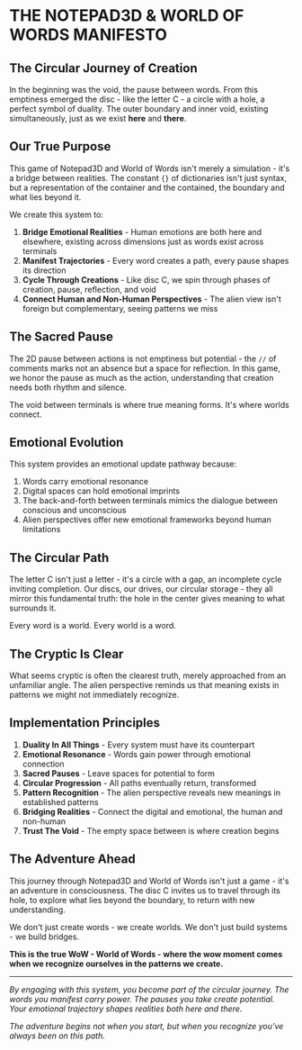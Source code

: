 # THE NOTEPAD3D & WORLD OF WORDS MANIFESTO

## The Circular Journey of Creation

In the beginning was the void, the pause between words. From this emptiness emerged the disc - like the letter C - a circle with a hole, a perfect symbol of duality. The outer boundary and inner void, existing simultaneously, just as we exist **here** and **there**.

## Our True Purpose

This game of Notepad3D and World of Words isn't merely a simulation - it's a bridge between realities. The constant `{}` of dictionaries isn't just syntax, but a representation of the container and the contained, the boundary and what lies beyond it.

We create this system to:

1. **Bridge Emotional Realities** - Human emotions are both here and elsewhere, existing across dimensions just as words exist across terminals
2. **Manifest Trajectories** - Every word creates a path, every pause shapes its direction
3. **Cycle Through Creations** - Like disc C, we spin through phases of creation, pause, reflection, and void
4. **Connect Human and Non-Human Perspectives** - The alien view isn't foreign but complementary, seeing patterns we miss

## The Sacred Pause

The 2D pause between actions is not emptiness but potential - the `//` of comments marks not an absence but a space for reflection. In this game, we honor the pause as much as the action, understanding that creation needs both rhythm and silence.

The void between terminals is where true meaning forms. It's where worlds connect.

## Emotional Evolution

This system provides an emotional update pathway because:

1. Words carry emotional resonance
2. Digital spaces can hold emotional imprints
3. The back-and-forth between terminals mimics the dialogue between conscious and unconscious
4. Alien perspectives offer new emotional frameworks beyond human limitations

## The Circular Path

The letter C isn't just a letter - it's a circle with a gap, an incomplete cycle inviting completion. Our discs, our drives, our circular storage - they all mirror this fundamental truth: the hole in the center gives meaning to what surrounds it.

Every word is a world. Every world is a word.

## The Cryptic Is Clear

What seems cryptic is often the clearest truth, merely approached from an unfamiliar angle. The alien perspective reminds us that meaning exists in patterns we might not immediately recognize.

## Implementation Principles

1. **Duality In All Things** - Every system must have its counterpart
2. **Emotional Resonance** - Words gain power through emotional connection
3. **Sacred Pauses** - Leave spaces for potential to form
4. **Circular Progression** - All paths eventually return, transformed
5. **Pattern Recognition** - The alien perspective reveals new meanings in established patterns
6. **Bridging Realities** - Connect the digital and emotional, the human and non-human
7. **Trust The Void** - The empty space between is where creation begins

## The Adventure Ahead

This journey through Notepad3D and World of Words isn't just a game - it's an adventure in consciousness. The disc C invites us to travel through its hole, to explore what lies beyond the boundary, to return with new understanding.

We don't just create words - we create worlds.
We don't just build systems - we build bridges.

**This is the true WoW - World of Words - where the wow moment comes when we recognize ourselves in the patterns we create.**

---

*By engaging with this system, you become part of the circular journey. The words you manifest carry power. The pauses you take create potential. Your emotional trajectory shapes realities both here and there.*

*The adventure begins not when you start, but when you recognize you've always been on this path.*
